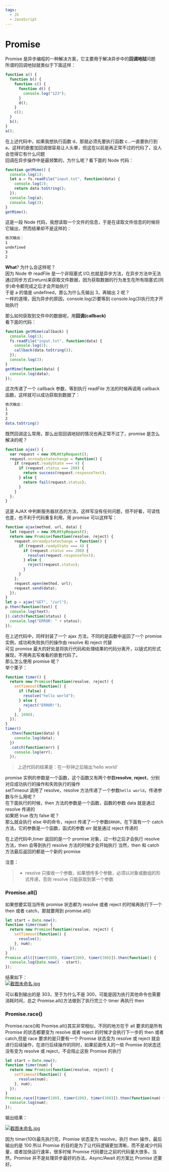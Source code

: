 ```yaml
---
tags:
  - JS
  - JavaScript
---
```


# Promise

Promise 是异步编程的一种解决方案，它主要用于解决异步中的**回调地狱**问题  
所谓的回调地狱就类似于下面这样：

```javascript
function a() {
  function b() {
    function c() {
      function d() {
        console.log("123");
      }
      d();
    }
    c();
  }
  b();
}
a();
```

在上述代码中，如果我想执行函数 d，那就必须先要执行函数 c...一直要执行到 a，这样的嵌套加回调很容易让人头晕，但这在以前是再正常不过的代码了，没人会觉得它有什么问题  
回调在异步操作中是最频繁的，为什么呢？看下面的 Node 代码：

```javascript
function getMime() {
  console.log(1);
  let a = fs.readFile("input.txt", function(data) {
    console.log(2);
    return data.toString();
  });
  console.log(a);
  console.log(3);
}
getMime();
```

这是一段 Node 代码，我想读取一个文件的信息，于是在读取文件信息的时候将它输出，然而结果却不是这样的：

```bash
依次输出：
1
undefined
3
2
```

**What**? 为什么会这样呢？  
因为 Node 中 readFile 是一个非阻塞式 I/O,也就是异步方法，在异步方法中无法通过同步方式(return)来获取文件数据，因为获取数据的行为发生在所有阻塞式(同步)命令都完成之后才会开始执行  
于是 a 的值是 undefined，那么为什么先输出 3，再输出 2 呢？  
一样的道理，因为异步的原因，console.log(2)要等到 console.log(3)执行完才开始执行

那么如何获取到文件中的数据呢，用**回调(callback)**  
看下面的代码：

```javascript
function getMime(callback) {
  console.log(1);
  fs.readFile("input.txt", function(data) {
    console.log(2);
    callback(data.toString());
  });
  console.log(3);
}
getMime(function(data) {
  console.log(data);
});
```

这次传递了一个 callback 参数，等到执行 readFile 方法的时候再调用 callback 函数，这样就可以成功获取到数据了：

```bash
依次输出：
1
3
2
data.toString()
```

既然回调这么常用，那么出现回调地狱的情况也再正常不过了，promise 是怎么解决的呢？

```javascript
function ajax() {
  var request = new XMLHttpRequest();
  request.onreadystatechange = function() {
    if (request.readyState === 4) {
      if (request.status === 200) {
        return success(request.responseText);
      } else {
        return fail(request.status);
      }
    }
  };
}
```

这是 AJAX 中判断服务器状态的方法，这样写没有任何问题，但不好看，可读性也差，也不利于代码重复利用，用 promise 可以这样写：

```javascript
function ajax(method, url, data) {
  let request = new XMLHttpRequest();
  return new Promise(function(resolve, reject) {
    request.onreadystatechange = function() {
      if (request.readyState === 4) {
        if (request.status === 200) {
          resolve(request.responseText);
        } else {
          reject(request.status);
        }
      }
    };
    request.open(method, url);
    request.send(data);
  });
}
let p = ajax("GET", "/url");
p.then(function(text) {
  console.log(text);
}).catch(function(status) {
  console.log("ERROR: " + status);
});
```

在上述代码中，同样封装了一个 ajax 方法，不同的是函数中返回了一个 promise 实例，成功和失败执行的操作由 resolve 和 reject 代替  
可见 promise 最大的好处是将执行代码和处理结果的代码分离开，以链式的形式展现，不用再去写难看的嵌套代码了。  
那么怎么使用 promise 呢？  
举个栗子：

```javascript
function timer() {
  return new Promise(function(resolve, reject) {
    setTimeout(function() {
      if (false) {
        resolve("hello world");
      } else {
        reject("ERROR!");
      }
    }, 1000);
  });
}
timer()
  .then(function(data) {
    console.log(data);
  })
  .catch(function(err) {
    console.log(err);
  });
```

> 上述代码的结果是：在一秒钟之后输出‘hello world’

promise 实例的参数是一个函数，这个函数又有两个参数**resolve**, **reject**，分别对应成功执行的操作和失败执行的操作  
setTimeout 调用了 resolve，resolve 方法传递了一个参数`hello world`，传递参数与什么用呢？  
在下面执行的时候，then 方法的参数是一个函数，函数的参数 data 就是通过 resolve 传递的  
如果把 true 改为 false 呢？  
那么就会执行 else 中的命令，reject 传递了一个参数`ERROR`，在下面有一个 catch 方法，它的参数是一个函数，函式的参数 err 就是通过 reject 传递的

在上述代码中,timer 返回的是一个 promise 对象，过一秒之后才会执行 resolve 方法，then 会等到执行 resolve 方法的时候才会开始执行
当然，then 和 catch 方法最后返回的都是一个新的 promise

注意：

> - resolve 只接收一个参数，如果想传多个参数，必须以对象或数组的形式传递，否则 resolve 只能获取到第一个参数

### Promise.all()

如果想要实现当所有 promise 状态都为 resolve 或者 reject 的时候再执行下一个 then 或者 catch，那就要用到 promise.all()

```javascript
let start = Date.now();
function timer(num) {
  return new Promise(function(resolve, reject) {
    setTimeout(function() {
      resolve();
    }, num);
  });
}
Promise.all([timer(100), timer(200), timer(300)]).then(function() {
  console.log(Date.now() - start);
});
```

结果如下：  
<a data-fancybox title="截图未命名.jpg" href="http://picstore.lliiooiill.cn/5c826954c1e7c.jpg">![截图未命名.jpg](http://picstore.lliiooiill.cn/5c826954c1e7c.jpg)</a>

可以看到输出的是 303，至于为什么不是 300，可能是因为执行其他命令也需要消耗时间，总之 Promise.all()方法做到了执行完三个 timer 再执行 then

### Promise.race()

Promise.race()和 Promise.all()其实非常相似，不同的地方在于 all 要求的是所有 Promise 的状态都要变为 resolve 或者 reject 的时候才会执行下一步的 then 或者 catch,但是 race 要求的是只要有一个 Promise 状态变为 resolve 或 reject 就会进行后续操作，在进行后续操作的同时，如果前面传入的一些 Promise 的状态还没有变为 resolve 或 reject，不会阻止这些 Promise 的执行

```javascript
let start = Date.now();
function timer(num) {
  return new Promise(function(resolve, reject) {
    setTimeout(function() {
      resolve(num);
    }, num);
  });
}
Promise.race([timer(100), timer(200), timer(300)]).then(function(num) {
  console.log(num);
});
```

输出结果：

<a data-fancybox title="截图未命名.jpg" href="http://picstore.lliiooiill.cn/5c826954c1e7c.jpg">![截图未命名.jpg](http://picstore.lliiooiill.cn/5c826954c1e7c.jpg)</a>

因为 timer(100)最先执行完，Promise 状态变为 resolve，执行 then 操作，最后输出的是 100
所以 Promise 的目的是为了让代码逻辑更加清晰，而不是减少代码量，或者加快运行速率，很多时候 Promise 代码要比之前的代码量大很多。当然，Promise 并不是处理异步最好的办法，Async/Await 的方案比 Promise 还要好。